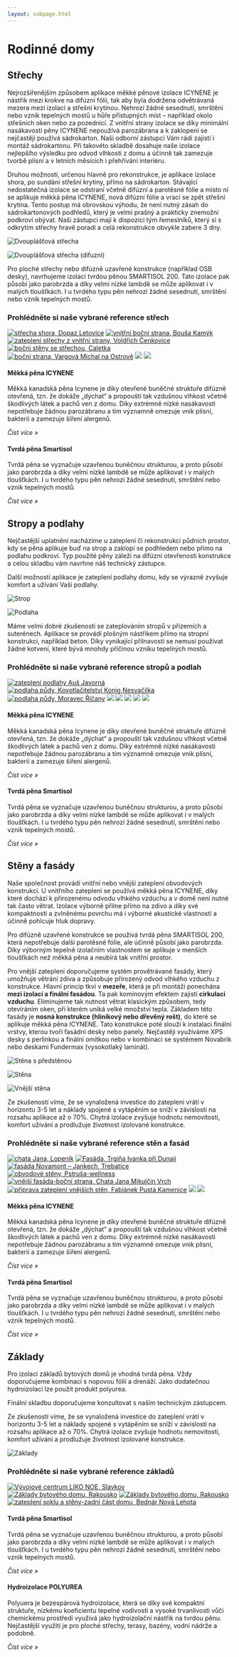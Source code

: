 ```yaml
---
layout: subpage.html
---
```


<!--<section class="no-border"><div>-->

# Rodinné domy

<!--</div></section>-->

<!--<section class="bg-green white no-under no-border"><div>
<div class="grid"><a class="col center" href="#strechy">
<img src="/assets/original/strechy.png">
<p class="h4 flexy">Střechy</p>
</a><a class="col center" href="#stropy-a-podlahy">
<img src="/assets/original/stropy_podlahy.png">
<p class="h4 flexy">Stropy a podlahy</p>
</a><a class="col center" href="#steny-a-fasady">
<img src="/assets/original/steny.png">
<p class="h4 flexy">Stěny a fasády</p>
</a><a class="col center" href="#zaklady">
<img src="/assets/original/zaklady.png">
<p class="h4 flexy">Základy</p>
</a></div>
</div></section>-->

<!--<section><div>-->

## Střechy

<!--<div class="grid"><div class="col">-->

Nejrozšířenějším způsobem aplikace měkké pěnové izolace ICYNENE je nástřik mezi krokve na difúzní fólii, tak aby byla dodržena odvětrávaná mezera mezi izolací a střešní krytinou.  Nehrozí žádné sesednutí, smrštění nebo vznik tepelných mostů u hůře přístupných míst – například okolo střešních oken nebo za pozednicí. Z vnitřní strany izolace se díky minimální nasákavosti pěny ICYNENE nepoužívá parozábrana a k zaklopení se nejčastěji používá sádrokarton. Naši odborní zástupci Vám rádi zajistí i montáž sádrokartonu. Při takovéto skladbě dosahuje naše izolace nejlepšího výsledku pro odvod vlhkosti z domu a účinně tak zamezuje tvorbě plísní a v letních měsících i přehřívání interiéru.

<!--</div><div class="col">-->

Druhou možností, určenou hlavně pro rekonstrukce, je aplikace izolace shora, po sundání střešní krytiny, přímo na sádrokarton. Stávající nedostatečná izolace se odstraní včetně difúzní a parotěsné fólie a místo ní se aplikuje měkká pěna ICYNENE, nová difúzní fólie a vrací se zpět střešní krytina. Tento postup má obrovskou výhodu, že není nutný zásah do sádrokartonových podhledů, který je velmi prašný a prakticky znemožní podkroví obývat. Naši zástupci mají k dispozici tým řemeslníků, který si s odkrytím střechy hravě poradí a celá rekonstrukce obvykle zabere 3 dny.

<!--</div></div>-->
<!--<div class="grid"><div class="col center">-->

![Dvouplášťová střecha](/assets/original/Dvouplastova-strecha-330x330.jpg "Dvouplášťová střecha")

<!--</div><div class="col center">-->

![Dvouplášťová střecha (difuzní)](/assets/original/Dvouplastova-strecha-difuzni-330x330.jpg "Dvouplášťová střecha (difuzní)")

<!--</div></div>-->

Pro ploché střechy nebo difúzně uzavřené konstrukce (například OSB desky), navrhujeme izolaci tvrdou pěnou SMARTISOL 200. Tato izolace pak působí jako parobrzda a díky velmi nízké lambdě se může aplikovat i v malých tloušťkách. I u tvrdého typu pěn nehrozí žádné sesednutí, smrštění nebo vznik tepelných mostů.

### Prohlédněte si naše vybrané reference střech

<p class="center" gallery>

[![střecha shora, Dopaz Letovice](/assets/original/IMG_0009-150x150.jpg)](/assets/original/IMG_0009-1024x768.jpg "střecha shora, Dopaz Letovice")
[![vnitřní boční strana, Bouša Kamýk](/assets/original/Bouša-Kamýk-5-150x150.jpg)](/assets/original/Bouša-Kamýk-5-1024x768.jpg "vnitřní boční strana, Bouša Kamýk")
[![zateplení střechy z vnitřní strany, Voldřich Čenkovice](/assets/original/Voldřich-Čenkovice-2-150x150.jpg)](/assets/original/Voldřich-Čenkovice-2-1024x768.jpg "zateplení střechy z vnitřní strany, Voldřich Čenkovice")
[![boční stěny se střechou, Caletka](/assets/original/1376576919-150x150.jpg)](/assets/original/1376576919-1024x768.jpg "boční stěny se střechou, Caletka")
[![boční strana, Vargová Michal na Ostrově](/assets/original/Vargová-Michal-na-Ostrově-2-150x150.jpg)](/assets/original/Vargová-Michal-na-Ostrově-2-1024x768.jpg "boční strana, Vargová Michal na Ostrově")
[![](/assets/original/foto1a2-150x150.jpg)](/assets/original/foto1a2-1024x768.jpg)
[![](/assets/original/foto1AA-150x150.jpg)](/assets/original/foto1AA-1024x768.jpg)

</p>

<!--</div></section>-->

<!--<section class="white bg-blue"><div>-->
<!--<div class="grid"><a href="/produkty.html#mekka-pena-icynene" class="col white no-under">-->

#### Měkká pěna ICYNENE

Měkká kanadská pěna Icynene je díky otevřené buněčné struktuře difúzně otevřená, tzn. že dokáže „dýchat“ a propouští tak vzdušnou vlhkost včetně škodlivých látek a pachů ven z domu. Díky extrémně nízké nasákavosti nepotřebuje žádnou parozábranu a tím významně omezuje vnik plísní, bakterií a zamezuje šíření alergenů.

*Číst více »*

<!--</a><a href="/produkty.html#tvrda-pena-smartisol-300" class="col white no-under">-->

#### Tvrdá pěna Smartisol

Tvrdá pěna se vyznačuje uzavřenou buněčnou strukturou, a proto působí jako parobrzda a díky velmi nízké lambdě se může aplikovat i v malých tloušťkách. I u tvrdého typu pěn nehrozí žádné sesednutí, smrštění nebo vznik tepelných mostů.

*Číst více »*

<!--</a></div>-->
<!--</div></section>-->



<!--<section><div>-->

## Stropy a podlahy

<!--<div class="grid"><div class="col">-->

Nejčastější uplatnění nacházíme u zateplení či rekonstrukcí půdních prostor, kdy se pěna aplikuje buď na strop a zaklopí se podhledem nebo přímo na podlahu podkroví. Typ použité pěny záleží na difúzní otevřenosti konstrukce a celou skladbu vám navrhne náš technický zástupce.

<!--</div><div class="col">-->

Další možností aplikace je zateplení podlahy domu, kdy se výrazně zvyšuje komfort a užívání Vaší podlahy.



<!--</div></div>-->
<!--<div class="grid"><div class="col center">-->

![Strop](/assets/original/Strop-300x300.jpg "Strop")

<!--</div><div class="col center">-->

![Podlaha](/assets/original/Podlaha-300x300.jpg "Podlaha")

<!--</div></div>-->

Máme velmi dobré zkušenosti se zateplováním stropů v přízemích a suterénech. Aplikace se provádí plošným nástřikem přímo na stropní konstrukci, například beton. Díky vynikající přilnavosti se nemusí používat žádné kotvení, které bývá mnohdy příčinou vzniku tepelných mostů.

### Prohlédněte si naše vybrané reference stropů a podlah

<p class="center" gallery>

[![zateplení podlahy Auš Javorná](/assets/original/Javorná-150x150.jpg)](/assets/original/Javorná-1024x768.jpg "zateplení podlahy Auš Javorná")
[![podlaha půdy, Kovotlačitelství Konig Nesvačilka](/assets/original/IMG_2761-150x150.jpg)](/assets/original/IMG_2761-1024x768.jpg "podlaha půdy, Kovotlačitelství Konig Nesvačilka")
[![podlaha půdy, Moravec Říčany](/assets/original/P1350179-150x150.jpg)](/assets/original/P1350179-1024x730.jpg "podlaha půdy, Moravec Říčany")
[![](/assets/original/stropy-a-podlahy-4-150x150.jpg)](/assets/original/stropy-a-podlahy-4.jpg)
[![](/assets/original/stropy-a-podlahy-3-150x150.jpg)](/assets/original/stropy-a-podlahy-3.jpg)
[![](/assets/original/stropy-a-podlahy-2-150x150.jpg)](/assets/original/stropy-a-podlahy-2-1024x768.jpg)
[![](/assets/original/stropy-a-podlahy--150x150.jpg)](/assets/original/stropy-a-podlahy--1024x768.jpg)
[![](/assets/original/foto2-150x150.jpg)](/assets/original/foto2-768x1024.jpg)

</p>

<!--</div></section>-->

<!--<section class="white bg-blue"><div>-->
<!--<div class="grid"><a href="/produkty.html#mekka-pena-icynene" class="col white no-under">-->

#### Měkká pěna ICYNENE

Měkká kanadská pěna Icynene je díky otevřené buněčné struktuře difúzně otevřená, tzn. že dokáže „dýchat“ a propouští tak vzdušnou vlhkost včetně škodlivých látek a pachů ven z domu. Díky extrémně nízké nasákavosti nepotřebuje žádnou parozábranu a tím významně omezuje vnik plísní, bakterií a zamezuje šíření alergenů.

*Číst více »*

<!--</a><a href="/produkty.html#tvrda-pena-smartisol-300" class="col white no-under">-->

#### Tvrdá pěna Smartisol

Tvrdá pěna se vyznačuje uzavřenou buněčnou strukturou, a proto působí jako parobrzda a díky velmi nízké lambdě se může aplikovat i v malých tloušťkách. I u tvrdého typu pěn nehrozí žádné sesednutí, smrštění nebo vznik tepelných mostů.

*Číst více »*

<!--</a></div>-->
<!--</div></section>-->



<!--<section><div>-->

## Stěny a fasády

<!--<div class="grid"><div class="col">-->

Naše společnost provádí vnitřní nebo vnější zateplení obvodových konstrukcí. U vnitřního zateplení se používá měkká pěna ICYNENE, díky které dochází k přirozenému odvodu vlhkého vzduchu a v domě není nutné tak často větrat. Izolace výborně přilne přímo na zdivo a díky své kompaktnosti a zvlněnému povrchu má i výborné akustické vlastnosti a účinně pohlcuje hluk dopravy.

Pro difúzně uzavřené konstrukce se používá tvrdá pěna SMARTISOL 200, která nepotřebuje další parotěsné fólie, ale účinně působí jako parobrzda. Díky výborným tepelně izolačním vlastnostem se aplikuje v menších tloušťkách než měkká pěna a neubírá tak vnitřní prostor.

<!--</div><div class="col">-->

Pro vnější zateplení doporučujeme systém provětrávané fasády, který umožňuje větrání zdiva a způsobuje přirozený odvod vlhkého vzduchu z konstrukce. Hlavní princip tkví v **mezeře**, která je při montáži ponechána **mezi izolací a finální fasádou**. Ta pak komínovým efektem zajistí **cirkulaci vzduchu**. Eliminujeme tak nutnost větrat klasickým způsobem, tedy otevíráním oken, při kterém uniká velké množství tepla.  Základem této fasády je **nosná konstrukce (hliníkový nebo dřevěný rošt)**, do které se aplikuje měkká pěna ICYNENE. Tato konstrukce poté slouží k instalaci finální vrstvy, kterou tvoří fasádní desky nebo panely. Nejčastěji využíváme XPS desky s perlinkou a finální omítkou nebo v kombinaci se systémem Novabrik nebo deskami Fundermax (vysokotlaký laminát).

<!--</div></div>-->
<!--<div class="grid"><div class="col center">-->

![Stěna s předstěnou](/assets/original/Stěna-s-předstěnou-300x300.jpg "Stěna s předstěnou")

<!--</div><div class="col center">-->

![Stěna](/assets/original/Stěna-300x300.jpg "Stěna")

<!--</div><div class="col center">-->

![Vnější stěna](/assets/original/Vnější-stěna-300x300.jpg "Vnější stěna")

<!--</div></div>-->

Ze zkušeností víme, že se vynaložená investice do zateplení vrátí v horizontu 3-5 let a náklady spojené s vytápěním se sníží v závislosti na rozsahu aplikace až o 70%. Chytrá izolace zvyšuje hodnotu nemovitosti, komfort užívání a prodlužuje životnost izolované konstrukce.

### Prohlédněte si naše vybrané reference stěn a fasád

<p class="center" gallery>

[![chata Jana, Lopeník](/assets/original/chata-Jana-Lopenik--150x150.jpg)](/assets/original/chata-Jana-Lopenik-.jpg "chata Jana, Lopeník")
[![Fasáda, Trgiňa Ivanka při Dunaji](/assets/original/IMG_3716-150x150.jpg)](/assets/original/IMG_3716-1024x768.jpg "Fasáda, Trgiňa Ivanka při Dunaji")
[![fasáda Novamont – Jankech, Trebatice](/assets/original/IMG_0023-150x150.jpg)](/assets/original/IMG_0023-1024x768.jpg "fasáda Novamont – Jankech, Trebatice")
[![obvodové stěny, Pstruša-wellness](/assets/original/IMG_1095-150x150.jpg)](/assets/original/IMG_1095-1024x768.jpg "obvodové stěny, Pstruša-wellness")
[![vnější fasáda-boční strana, Chata Jana Mikulčin Vrch](/assets/original/IMG_0053-150x150.jpg)](/assets/original/IMG_0053-1024x768.jpg "vnější fasáda-boční strana, Chata Jana Mikulčin Vrch")
[![příprava zateplení vnějších stěn, Fabiánek Pustá Kamenice](/assets/original/Fabiánek-Pustá-Kamenice-2-150x150.jpg)](/assets/original/Fabiánek-Pustá-Kamenice-2-1024x768.jpg "příprava zateplení vnějších stěn, Fabiánek Pustá Kamenice")
[![](/assets/original/foto12-150x150.jpg)](/assets/original/foto12-1024x828.jpg)
[![](/assets/original/foto3b-150x150.jpg)](/assets/original/foto3b-1024x768.jpg)

</p>

<!--</div></section>-->

<!--<section class="white bg-blue"><div>-->
<!--<div class="grid"><a href="/produkty.html#mekka-pena-icynene" class="col white no-under">-->

#### Měkká pěna ICYNENE

Měkká kanadská pěna Icynene je díky otevřené buněčné struktuře difúzně otevřená, tzn. že dokáže „dýchat“ a propouští tak vzdušnou vlhkost včetně škodlivých látek a pachů ven z domu. Díky extrémně nízké nasákavosti nepotřebuje žádnou parozábranu a tím významně omezuje vnik plísní, bakterií a zamezuje šíření alergenů.

*Číst více »*

<!--</a><a href="/produkty.html#tvrda-pena-smartisol-300" class="col white no-under">-->

#### Tvrdá pěna Smartisol

Tvrdá pěna se vyznačuje uzavřenou buněčnou strukturou, a proto působí jako parobrzda a díky velmi nízké lambdě se může aplikovat i v malých tloušťkách. I u tvrdého typu pěn nehrozí žádné sesednutí, smrštění nebo vznik tepelných mostů.

*Číst více »*

<!--</a></div>-->
<!--</div></section>-->



<!--<section><div>-->

## Základy

<!--<div class="grid"><div class="col">-->

Pro izolaci základů bytových domů je vhodná tvrdá pěna. Vždy doporučujeme kombinaci s nopovou fólií a drenáží. Jako dodatečnou hydroizolaci lze použít produkt polyurea.

Finální skladbu doporučujeme konzultovat s naším technickým zástupcem.

Ze zkušeností víme, že se vynaložená investice do zateplení vrátí v horizontu 3-5 let a náklady spojené s vytápěním se sníží v závislosti na rozsahu aplikace až o 70%. Chytrá izolace zvyšuje hodnotu nemovitosti, komfort užívání a prodlužuje životnost izolované konstrukce.

<!--</div><div class="minicol">-->

![Základy](/assets/original/foto11-300x300.jpg "Základy")

<!--</div></div>-->

### Prohlédněte si naše vybrané reference základů

<p class="center" gallery>

[![Vývojové centrum LIKO NOE, Slavkov](/assets/original/IMG_3801-150x150.jpg)](/assets/original/IMG_3801-1024x768.jpg "Vývojové centrum LIKO NOE, Slavkov")
[![Základy bytového domu, Rakousko](/assets/original/1427893970-150x150.jpg)](/assets/original/1427893970.jpg "Základy bytového domu, Rakousko")
[![Základy bytového domu, Rakousko](/assets/original/1427893974-150x150.jpg)](/assets/original/1427893974.jpg "Základy bytového domu, Rakousko")
[![zateplení soklu a stěny-zadní část domu, Bednár Nová Lehota](/assets/original/1416471334-150x150.jpg)](/assets/original/1416471334.jpg "zateplení soklu a stěny-zadní část domu, Bednár Nová Lehota")

</p>

<!--</div></section>-->

<!--<section class="white bg-blue"><div>-->
<!--<div class="grid"><a href="/produkty.html#tvrda-pena-smartisol-300" class="col white no-under">-->

#### Tvrdá pěna Smartisol

Tvrdá pěna se vyznačuje uzavřenou buněčnou strukturou, a proto působí jako parobrzda a díky velmi nízké lambdě se může aplikovat i v malých tloušťkách. I u tvrdého typu pěn nehrozí žádné sesednutí, smrštění nebo vznik tepelných mostů.

*Číst více »*

<!--</a><a href="/produkty.html#hydroizolace-polyurea" class="col white no-under">-->

#### Hydroizolace POLYUREA

Polyuera je bezespárová hydroizolace, která se díky své kompaktní struktuře, nízkému koeficientu tepelné vodivosti a vysoké trvanlivosti vůči chemickému prostředí využívá jako hydroizolační nástřik na tvrdou pěnu. Nejčastější využití je pro ploché střechy, terasy, bazény, vodní nádrže a podobně.

*Číst více »*

<!--</a></div>-->
<!--</div></section>-->
